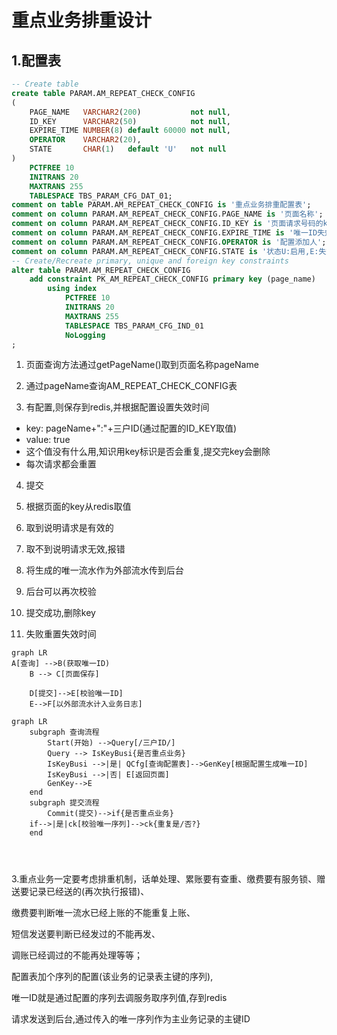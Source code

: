 # 重点业务排重设计

## 1.配置表

```sql
-- Create table
create table PARAM.AM_REPEAT_CHECK_CONFIG
(
    PAGE_NAME   VARCHAR2(200)           not null,
    ID_KEY      VARCHAR2(50)            not null,
    EXPIRE_TIME NUMBER(8) default 60000 not null,
    OPERATOR    VARCHAR2(20),
    STATE       CHAR(1)   default 'U'   not null
)
    PCTFREE 10
    INITRANS 20
    MAXTRANS 255
    TABLESPACE TBS_PARAM_CFG_DAT_01;
comment on table PARAM.AM_REPEAT_CHECK_CONFIG is '重点业务排重配置表';
comment on column PARAM.AM_REPEAT_CHECK_CONFIG.PAGE_NAME is '页面名称';
comment on column PARAM.AM_REPEAT_CHECK_CONFIG.ID_KEY is '页面请求号码的key,如cond_ACCESS_NO';
comment on column PARAM.AM_REPEAT_CHECK_CONFIG.EXPIRE_TIME is '唯一ID失效时间,单位ms,默认一分钟';
comment on column PARAM.AM_REPEAT_CHECK_CONFIG.OPERATOR is '配置添加人';
comment on column PARAM.AM_REPEAT_CHECK_CONFIG.STATE is '状态U:启用,E:失效';
-- Create/Recreate primary, unique and foreign key constraints
alter table PARAM.AM_REPEAT_CHECK_CONFIG
    add constraint PK_AM_REPEAT_CHECK_CONFIG primary key (page_name)
        using index
            PCTFREE 10
            INITRANS 20
            MAXTRANS 255
            TABLESPACE TBS_PARAM_CFG_IND_01
            NoLogging
;
```



1. 页面查询方法通过getPageName()取到页面名称pageName

2. 通过pageName查询AM_REPEAT_CHECK_CONFIG表

3. 有配置,则保存到redis,并根据配置设置失效时间

  - key: pageName+":"+三户ID(通过配置的ID_KEY取值)
  - value: true
  - 这个值没有什么用,知识用key标识是否会重复,提交完key会删除
  - 每次请求都会重置

4. 提交

5. 根据页面的key从redis取值

6. 取到说明请求是有效的

7. 取不到说明请求无效,报错

8. 将生成的唯一流水作为外部流水传到后台

9. 后台可以再次校验

10. 提交成功,删除key

11. 失败重置失效时间

```mermaid
graph LR
A[查询] -->B(获取唯一ID)
    B --> C[页面保存]
    
    D[提交]-->E[校验唯一ID]
    E-->F[以外部流水计入业务日志]
```


```mermaid
graph LR
	subgraph 查询流程
        Start(开始) -->Query[/三户ID/]
        Query --> IsKeyBusi{是否重点业务}
        IsKeyBusi -->|是| QCfg[查询配置表]-->GenKey[根据配置生成唯一ID]
        IsKeyBusi -->|否| E[返回页面]
        GenKey-->E
    end
    subgraph 提交流程
    	Commit(提交)-->if{是否重点业务}
    if-->|是|ck[校验唯一序列]-->ck{重复是/否?}
    end
    
    
    
```

3.重点业务一定要考虑排重机制，话单处理、累账要有查重、缴费要有服务锁、赠送要记录已经送的(再次执行报错)、

缴费要判断唯一流水已经上账的不能重复上账、

短信发送要判断已经发过的不能再发、

调账已经调过的不能再处理等等；



配置表加个序列的配置(该业务的记录表主键的序列),

唯一ID就是通过配置的序列去调服务取序列值,存到redis

请求发送到后台,通过传入的唯一序列作为主业务记录的主键ID

